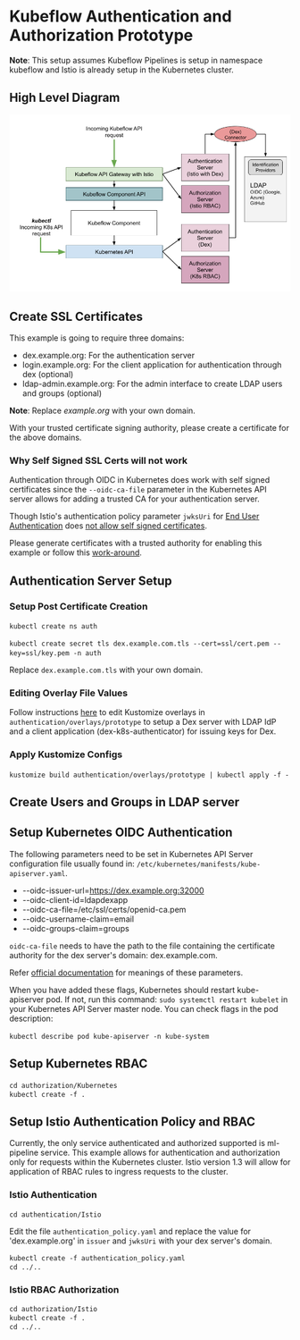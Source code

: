 # Kubeflow Authentication and Authorization Prototype

**Note**: This setup assumes Kubeflow Pipelines is setup in namespace kubeflow and Istio is already setup in the Kubernetes cluster.

## High Level Diagram
![Authentication and Authorization in Kubeflow](assets/auth-istio.png)


## Create SSL Certificates

This example is going to require three domains:  
- dex.example.org: For the authentication server
- login.example.org: For the client application for authentication through dex (optional)
- ldap-admin.example.org: For the admin interface to create LDAP users and groups (optional)

**Note**: Replace *example.org* with your own domain.  

With your trusted certificate signing authority, please create a certificate for the above domains.

### Why Self Signed SSL Certs will not work

Authentication through OIDC in Kubernetes does work with self signed certificates since the `--oidc-ca-file` parameter in the Kubernetes API server allows for adding a trusted CA for your authentication server.

Though Istio's authentication policy parameter `jwksUri` for [End User Authentication](https://istio.io/docs/ops/security/end-user-auth/) does [not allow self signed certificates](https://github.com/istio/istio/issues/7290#issuecomment-420748056).

Please generate certificates with a trusted authority for enabling this example or follow this [work-around](#self-signed-work-around).

## Authentication Server Setup

### Setup Post Certificate Creation

`kubectl create ns auth`

`kubectl create secret tls dex.example.com.tls --cert=ssl/cert.pem --key=ssl/key.pem -n auth`

Replace `dex.example.com.tls` with your own domain.

### Editing Overlay File Values

Follow instructions [here](authentication/overlays/README.md) to edit Kustomize overlays in `authentication/overlays/prototype` to setup a Dex server with LDAP IdP and a client application (dex-k8s-authenticator) for issuing keys for Dex.

### Apply Kustomize Configs

`kustomize build authentication/overlays/prototype | kubectl apply -f -`

## Create Users and Groups in LDAP server

## Setup Kubernetes OIDC Authentication

The following parameters need to be set in Kubernetes API Server configuration file usually found in: `/etc/kubernetes/manifests/kube-apiserver.yaml`.

- --oidc-issuer-url=https://dex.example.org:32000
- --oidc-client-id=ldapdexapp
- --oidc-ca-file=/etc/ssl/certs/openid-ca.pem
- --oidc-username-claim=email
- --oidc-groups-claim=groups

`oidc-ca-file` needs to have the path to the file containing the certificate authority for the dex server's domain: dex.example.com.

Refer [official documentation](https://kubernetes.io/docs/reference/access-authn-authz/authentication/#configuring-the-api-server) for meanings of these parameters.

When you have added these flags, Kubernetes should restart kube-apiserver pod. If not, run this command: `sudo systemctl restart kubelet` in your Kubernetes API Server master node. You can check flags in the pod description:

`kubectl describe pod kube-apiserver -n kube-system`

## Setup Kubernetes RBAC

```
cd authorization/Kubernetes
kubectl create -f .
```

## Setup Istio Authentication Policy and RBAC

Currently, the only service authenticated and authorized supported is ml-pipeline service.
This example allows for authentication and authorization only for requests within the Kubernetes cluster. Istio version 1.3 will allow for application of RBAC rules to ingress requests to the cluster.

### Istio Authentication

```
cd authentication/Istio
```

Edit the file `authentication_policy.yaml` and replace the value for 'dex.example.org' in `issuer` and `jwksUri` with your dex server's domain.

```
kubectl create -f authentication_policy.yaml
cd ../..
```

### Istio RBAC Authorization
```
cd authorization/Istio
kubectl create -f .
cd ../..
```
